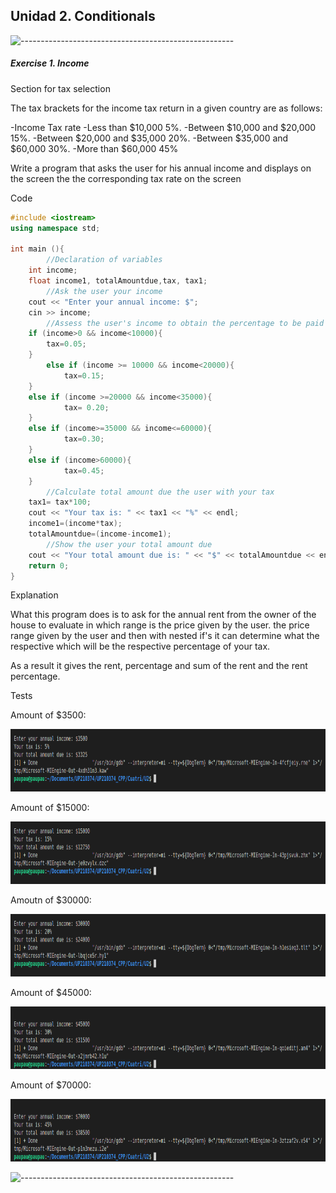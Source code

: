 ## Unidad 2. Conditionals

![-----------------------------------------------------](https://raw.githubusercontent.com/andreasbm/readme/master/assets/lines/rainbow.png)

##### Exercise 1. Income

Section for tax selection

The tax brackets for the income tax return in a given country are as follows:

   -Income Tax rate
   -Less than $10,000 5%.
   -Between $10,000 and $20,000 15%.
   -Between $20,000 and $35,000 20%.
   -Between $35,000 and $60,000 30%.
   -More than $60,000 45% 

 Write a program that asks the user for his annual income and displays on the screen the 
 the corresponding tax rate on the screen

Code

```c++
#include <iostream>
using namespace std;

int main (){
        //Declaration of variables
    int income;
    float income1, totalAmountdue,tax, tax1;
        //Ask the user your income
    cout << "Enter your annual income: $"; 
    cin >> income;
        //Assess the user's income to obtain the percentage to be paid
    if (income>0 && income<10000){
        tax=0.05;
    }
        else if (income >= 10000 && income<20000){
            tax=0.15;
    }
    else if (income >=20000 && income<35000){
            tax= 0.20;
    }
    else if (income>=35000 && income<=60000){
            tax=0.30;
    }
    else if (income>60000){
            tax=0.45;
    }
        //Calculate total amount due the user with your tax
    tax1= tax*100;
    cout << "Your tax is: " << tax1 << "%" << endl;
    income1=(income*tax);
    totalAmountdue=(income-income1);
        //Show the user your total amount due
    cout << "Your total amount due is: " << "$" << totalAmountdue << endl;
    return 0;
}
```

Explanation

What this program does is to ask for the annual rent from the owner of the house to evaluate in which range is the price given by the user. 
the price range given by the user and then with nested if's it can determine what the respective 
which will be the respective percentage of your tax.

As a result it gives the rent, percentage and sum of the rent and the rent percentage.

Tests 

Amount of $3500:

<img alt="c++" height="100" src="/imagenes/prueba1.png"/>

Amount of $15000:

<img alt="c++" height="100" src="/imagenes/prueba2.png"/>

Amoutn of $30000:

<img alt="c++" height="100" src="/imagenes/prueba3.png"/>

Amount of $45000:

<img alt="c++" height="100" src="/imagenes/prueba4.png"/>

Amount of $70000:

<img alt="c++" height="100" src="/imagenes/prueba5.png"/>

![-----------------------------------------------------](https://raw.githubusercontent.com/andreasbm/readme/master/assets/lines/rainbow.png)
